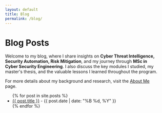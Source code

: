 ```yaml
---
layout: default
title: Blog
permalink: /blog/
---
```


# Blog Posts

<p>Welcome to my blog, where I share insights on <strong>Cyber Threat Intelligence, Security Automation, Risk Mitigation</strong>, and my journey through <strong>MSc in Cyber Security Engineering</strong>. I also discuss the key modules I studied, my master's thesis, and the valuable lessons I learned throughout the program.</p>

<p>For more details about my background and research, visit the <a href="/about">About Me</a> page.</p>

<ul>
  {% for post in site.posts %}
    <li>
      <a href="{{ post.url }}">{{ post.title }}</a> - {{ post.date | date: "%B %d, %Y" }}
    </li>
  {% endfor %}
</ul>

